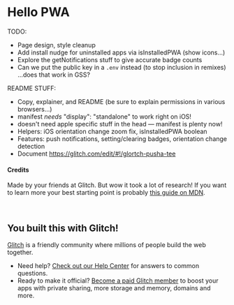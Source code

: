 # Hello PWA

TODO:

- Page design, style cleanup
- Add install nudge for uninstalled apps via isInstalledPWA (show icons...)
- Explore the getNotifications stuff to give accurate badge counts
- Can we put the public key in a `.env` instead (to stop inclusion in remixes) ...does that work in GSS?

README STUFF:

- Copy, explainer, and README (be sure to explain permissions in various browsers...)
- manifest _needs_ "display": "standalone" to work right on iOS!
- doesn't need apple specific stuff in the head — manifest is plenty now!
- Helpers: iOS orientation change zoom fix, isInstalledPWA boolean
- Features: push notifications, setting/clearing badges, orientation change detection
- Document https://glitch.com/edit/#!/glortch-pusha-tee

#### Credits

Made by your friends at Glitch. But wow it took a lot of research! If you want to learn more your best starting point is probably [this guide on MDN](https://developer.mozilla.org/en-US/docs/Web/Progressive_web_apps).

&nbsp;

## You built this with Glitch!

[Glitch](https://glitch.com) is a friendly community where millions of people build the web together.

- Need help? [Check out our Help Center](https://help.glitch.com/) for answers to common questions.
- Ready to make it official? [Become a paid Glitch member](https://glitch.com/pricing) to boost your apps with private sharing, more storage and memory, domains and more.
